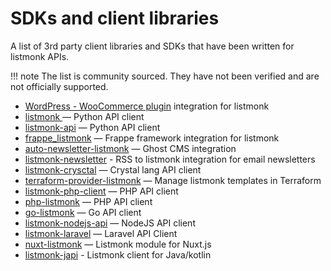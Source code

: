# SDKs and client libraries

A list of 3rd party client libraries and SDKs that have been written for listmonk APIs.

!!! note
	The list is community sourced. They have not been verified and are not officially supported.

- [WordPress - WooCommerce plugin](https://github.com/post-duif/integration-listmonk-wordpress-plugin) integration for listmonk
- [listmonk ](https://github.com/mikeckennedy/listmonk) — Python API client
- [listmonk-api](https://github.com/Knuckles-Team/listmonk-api) — Python API client
- [frappe_listmonk](https://github.com/anandology/frappe_listmonk) — Frappe framework integration for listmonk
- [auto-newsletter-listmonk](https://github.com/chaddyc/auto-newsletter-listmonk) — Ghost CMS integration
- [listmonk-newsletter](https://github.com/iloveitaly/listmonk-newsletter) - RSS to listmonk integration for email newsletters
- [listmonk-crysctal](https://github.com/russ/listmonk-crystal) — Crystal lang API client
- [terraform-provider-listmonk](https://github.com/Muravlev/terraform-provider-listmonk) — Manage listmonk templates in Terraform
- [listmonk-php-client](https://github.com/arunnabraham/listmonk-php-client) — PHP API client
- [php-listmonk](https://github.com/junisan/php-listmonk) — PHP API client
- [go-listmonk](https://github.com/EzeXchange-API/go-listmonk) — Go API client
- [listmonk-nodejs-api](https://github.com/mihairaulea/listmonk-nodejs-api) — NodeJS API client
- [listmonk-laravel](https://github.com/theafolayan/listmonk-laravel) — Laravel API Client
- [nuxt-listmonk](https://github.com/roncallyt/nuxt-listmonk) — Listmonk module for Nuxt.js
- [listmonk-japi](https://codeberg.org/hlassiege/listmonk-japi) - Listmonk client for Java/kotlin
